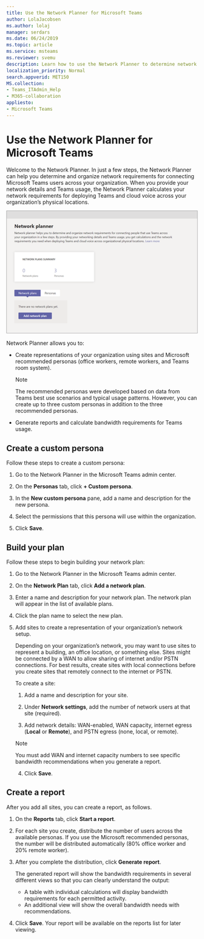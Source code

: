 ```yaml
---
title: Use the Network Planner for Microsoft Teams
author: LolaJacobsen
ms.author: lolaj
manager: serdars
ms.date: 06/24/2019
ms.topic: article
ms.service: msteams
ms.reviewer: svemu
description: Learn how to use the Network Planner to determine network requirements for Microsoft Teams.
localization_priority: Normal
search.appverid: MET150
MS.collection: 
- Teams_ITAdmin_Help
- M365-collaboration
appliesto:
- Microsoft Teams
---
```


# Use the Network Planner for Microsoft Teams

Welcome to the Network Planner. In just a few steps, the Network Planner can help you determine and organize network requirements for connecting Microsoft Teams users across your organization. When you provide your network details and Teams usage, the Network Planner calculates your network requirements for deploying Teams and cloud voice across your organization’s physical locations.

![Screenshot of Network Planner](media/network-planner.png)

Network Planner allows you to:

- Create representations of your organization using sites and Microsoft recommended personas (office workers, remote workers, and Teams room system).

    > [!NOTE]
    > The recommended personas were developed based on data from Teams best use scenarios and typical usage patterns. However, you can create up to three custom personas in addition to the three recommended personas.

- Generate reports and calculate bandwidth requirements for Teams usage.

## Create a custom persona

Follow these steps to create a custom persona:

1. Go to the Network Planner in the Microsoft Teams admin center.

2. On the **Personas** tab, click **+ Custom persona**. 

3. In the **New custom persona** pane, add a name and description for the new persona.

4. Select the permissions that this persona will use within the organization.

5. Click **Save**.

## Build your plan

Follow these steps to begin building your network plan:

1. Go to the Network Planner in the Microsoft Teams admin center.

2. On the **Network Plan** tab, click **Add a network plan**.

3. Enter a name and description for your network plan. The network plan will appear in the list of available plans.

4. Click the plan name to select the new plan.

5. Add sites to create a representation of your organization’s network setup.

    Depending on your organization’s network, you may want to use sites to represent a building, an office location, or something else. Sites might be connected by a WAN to allow sharing of internet and/or PSTN connections. For best results, create sites with local connections before you create sites that remotely connect to the internet or PSTN.

    To create a site:

    1. Add a name and description for your site.

    2. Under **Network settings**, add the number of network users at that site (required).

    3. Add network details: WAN-enabled, WAN capacity, internet egress (**Local** or **Remote**), and PSTN egress (none, local, or remote).

      > [!NOTE]
      > You must add WAN and internet capacity numbers to see specific bandwidth recommendations when you generate a report.

    4. Click **Save**.

## Create a report

After you add all sites, you can create a report, as follows.

1. On the **Reports** tab, click **Start a report**.

2. For each site you create, distribute the number of users across the available personas. If you use the Microsoft recommended personas, the number will be distributed automatically (80% office worker and 20% remote worker).

3. After you complete the distribution, click **Generate report**.

    The generated report will show the bandwidth requirements in several different views so that you can clearly understand the output:
    - A table with individual calculations will display bandwidth requirements for each permitted activity.
    - An additional view will show the overall bandwidth needs with recommendations.

4. Click **Save**. Your report will be available on the reports list for later viewing.
